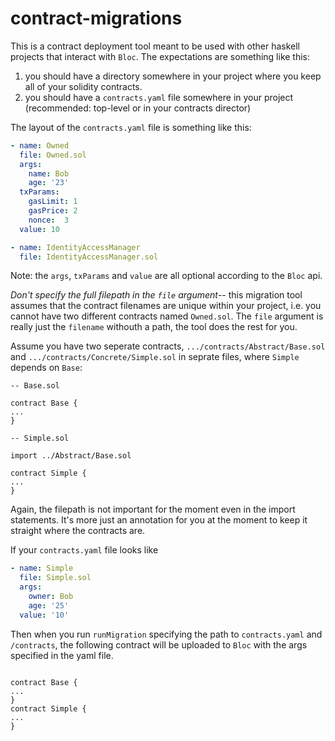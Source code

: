 # contract-migrations

This is a contract deployment tool meant to be used with other haskell projects that interact with `Bloc`.
The expectations are something like this:

1. you should have a directory somewhere in your project where you keep all of your solidity contracts.
2. you should have a `contracts.yaml` file somewhere in your project (recommended: top-level or in your contracts director)

The layout of the `contracts.yaml` file is something like this:
```yaml
- name: Owned
  file: Owned.sol
  args:
    name: Bob
    age: '23'
  txParams:
    gasLimit: 1
    gasPrice: 2
    nonce:  3
  value: 10

- name: IdentityAccessManager
  file: IdentityAccessManager.sol
```

Note: the `args`, `txParams` and `value` are all optional according to the `Bloc` api. 

*Don't specify the full filepath in the `file` argument*-- this migration tool assumes that the contract
filenames are unique within your project, i.e. you cannot have two different contracts named `Owned.sol`. The
`file` argument is really just the `filename` withouth a path, the tool does the rest for you.

Assume you have two seperate contracts, `.../contracts/Abstract/Base.sol` and `.../contracts/Concrete/Simple.sol` in seprate files, where `Simple` depends on `Base`:

```solidity
-- Base.sol

contract Base {
...
}
```

```solidity
-- Simple.sol

import ../Abstract/Base.sol

contract Simple {
...
}
```
Again, the filepath is not important for the moment even in the import statements. It's more just an annotation for you at the moment to keep it straight where the contracts are.

If your `contracts.yaml` file looks like

```yaml
- name: Simple
  file: Simple.sol
  args:
    owner: Bob
    age: '25'
  value: '10'
```

Then when you run `runMigration` specifying the path to `contracts.yaml` and `/contracts`, the following contract will be
uploaded to `Bloc` with the args specified in the yaml file.

```solidity

contract Base {
...
}
contract Simple {
...
}
```
